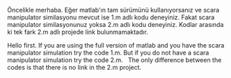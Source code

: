 Öncelikle merhaba. Eğer matlab'ın tam sürümünü kullanıyorsanız ve scara manipulator similasyonu mevcut ise 1.m adlı kodu deneyiniz. Fakat scara manipulator similasyonunuz yoksa 2.m adlı kodu deneyiniz. 
 Kodlar arasında ki tek fark 2.m adlı projede link bulunmamaktadır.

Hello first. If you are using the full version of matlab and you have the scara manipulator simulation try the code 1.m. But if you do not have a scara manipulator simulation try the code 2.m.
  The only difference between the codes is that there is no link in the 2.m project.
